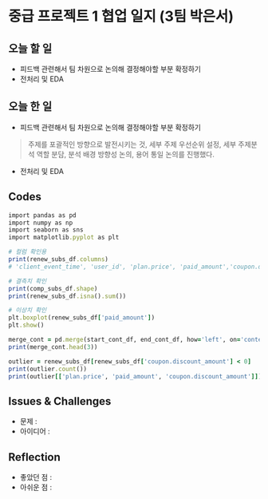 # 중급 프로젝트 1 협업 일지 (3팀 박은서)

## 오늘 할 일
* 피드백 관련해서 팀 차원으로 논의해 결정해야할 부분 확정하기
* 전처리 및 EDA
## 오늘 한 일
* 피드백 관련해서 팀 차원으로 논의해 결정해야할 부분 확정하기
> 주제를 포괄적인 방향으로 발전시키는 것, 세부 주제 우선순위 설정, 세부 주제분석 역할 분담, 분석 배경 방향성 논의, 용어 통일 논의를 진행했다.
* 전처리 및 EDA

## Codes
```ruby
import pandas as pd
import numpy as np
import seaborn as sns
import matplotlib.pyplot as plt

# 컬럼 확인용
print(renew_subs_df.columns)
# 'client_event_time', 'user_id', 'plan.price', 'paid_amount','coupon.discount_amount'

# 결측치 확인
print(comp_subs_df.shape)
print(renew_subs_df.isna().sum())

# 이상치 확인
plt.boxplot(renew_subs_df['paid_amount'])
plt.show()

merge_cont = pd.merge(start_cont_df, end_cont_df, how='left', on='content.id')
print(merge_cont.head(3))

outlier = renew_subs_df[renew_subs_df['coupon.discount_amount'] < 0]
print(outlier.count())
print(outlier[['plan.price', 'paid_amount', 'coupon.discount_amount']])
```
## Issues & Challenges
* 문제 : 
* 아이디어 : 
## Reflection
* 좋았던 점 : 
* 아쉬운 점 : 
